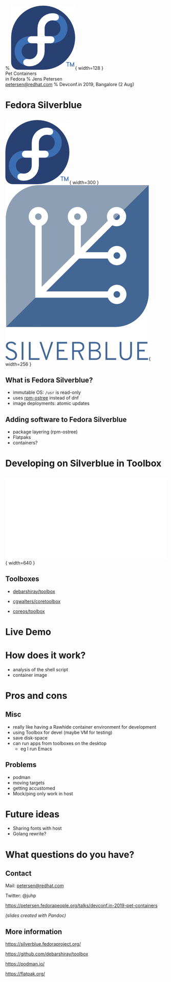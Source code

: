 % ![](20110717032101!Fedora_infinity.png "Fedora Logo"){ width=128 }\
  Pet Containers\
  in Fedora
% Jens Petersen\
  <petersen@redhat.com>
% Devconf.in 2019, Bangalore (2 Aug)

# Fedora Silverblue

##
![](20110717032101!Fedora_infinity.png "Fedora Logo"){ width=300 }
![](silverblue-logo.svg "Fedora Silverblue"){ width=256 }

## What is Fedora Silverblue?

- immutable OS: `/usr` is read-only
- uses [rpm-ostree](https://github.com/projectatomic/rpm-ostree) instead of dnf
- image deployments: atomic updates

## Adding software to Fedora Silverblue

- package layering (rpm-ostree)
- Flatpaks
- containers?


# Developing on Silverblue in Toolbox

## 

![](toolbox-wb.svg "Toolbox"){ width=640 }

## Toolboxes

- [debarshiray/toolbox](https://github.com/debarshiray/toolbox)

- [cgwalters/coretoolbox](https://github.com/cgwalters/coretoolbox)

- [coreos/toolbox](https://github.com/coreos/toolbox)


# Live Demo


# How does it work?

- analysis of the shell script
- container image


# Pros and cons

## Misc

- really like having a Rawhide container environment for development
- using Toolbox for devel (maybe VM for testing)
- save disk-space
- can run apps from toolboxes on the desktop
  - eg I run Emacs

## Problems
- podman
- moving targets
- getting accustomed
- Mock/ping only work in host


# Future ideas
- Sharing fonts with host
- Golang rewrite?


# What questions do you have?

## Contact

Mail: petersen@redhat.com

Twitter: @juhp

<https://petersen.fedorapeople.org/talks/devconf.in-2019-pet-containers>

*(slides created with Pandoc)*

## More information
<https://silverblue.fedoraproject.org/>

<https://github.com/debarshiray/toolbox>

<https://podman.io/>

<https://flatpak.org/>


